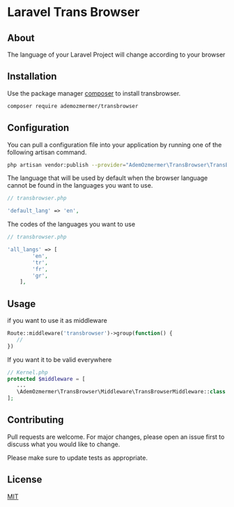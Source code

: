 # Laravel Trans Browser

## About

The language of your Laravel Project will change according to your browser

## Installation

Use the package manager [composer](https://getcomposer.org/download/) to install transbrowser.

```bash
composer require ademozmermer/transbrowser
```

## Configuration
You can pull a configuration file into your application by running one of the following artisan command.

```bash
php artisan vendor:publish --provider="AdemOzmermer\TransBrowser\TransBrowserServiceProvider"
```

The language that will be used by default when the browser language cannot be found in the languages ​​you want to use.

```php
// transbrowser.php

'default_lang' => 'en',
```

The codes of the languages ​​you want to use

```php
// transbrowser.php

'all_langs' => [
        'en',
        'tr',
        'fr',
        'gr',
    ],
```

## Usage
if you want to use it as middleware

```php
Route::middleware('transbrowser')->group(function() {
   //
})
```
If you want it to be valid everywhere

```php
// Kernel.php
protected $middleware = [
   ...
   \AdemOzmermer\TransBrowser\Middleware\TransBrowserMiddleware::class
];
```

## Contributing
Pull requests are welcome. For major changes, please open an issue first to discuss what you would like to change.

Please make sure to update tests as appropriate.

## License
[MIT](https://choosealicense.com/licenses/mit/)
